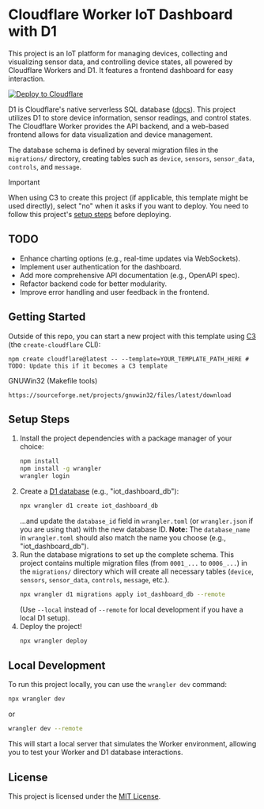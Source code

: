 # Cloudflare Worker IoT Dashboard with D1

This project is an IoT platform for managing devices, collecting and visualizing sensor data, and controlling device states, all powered by Cloudflare Workers and D1. It features a frontend dashboard for easy interaction.

[![Deploy to Cloudflare](https://deploy.workers.cloudflare.com/button)](https://deploy.workers.cloudflare.com/?url=https://github.com/cloudflare/templates/tree/main/d1-template) <!-- TODO: Update this deploy button URL if the template location changes -->

<!-- ![Worker + D1 Template Preview](https://imagedelivery.net/wSMYJvS3Xw-n339CbDyDIA/cb7cb0a9-6102-4822-633c-b76b7bb25900/public) -->
<!-- TODO: Add a new preview image relevant to the IoT dashboard -->

<!-- dash-content-start -->

D1 is Cloudflare's native serverless SQL database ([docs](https://developers.cloudflare.com/d1/)). This project utilizes D1 to store device information, sensor readings, and control states. The Cloudflare Worker provides the API backend, and a web-based frontend allows for data visualization and device management.

The database schema is defined by several migration files in the `migrations/` directory, creating tables such as `device`, `sensors`, `sensor_data`, `controls`, and `message`.

> [!IMPORTANT]
> When using C3 to create this project (if applicable, this template might be used directly), select "no" when it asks if you want to deploy. You need to follow this project's [setup steps](#setup-steps) before deploying.

<!-- dash-content-end -->

## TODO

*   Enhance charting options (e.g., real-time updates via WebSockets).
*   Implement user authentication for the dashboard.
*   Add more comprehensive API documentation (e.g., OpenAPI spec).
*   Refactor backend code for better modularity.
*   Improve error handling and user feedback in the frontend.

## Getting Started

Outside of this repo, you can start a new project with this template using [C3](https://developers.cloudflare.com/pages/get-started/c3/) (the `create-cloudflare` CLI):

```
npm create cloudflare@latest -- --template=YOUR_TEMPLATE_PATH_HERE # TODO: Update this if it becomes a C3 template
```
GNUWin32 (Makefile tools)
``` 
https://sourceforge.net/projects/gnuwin32/files/latest/download
```

<!-- A live public deployment of this template is available at [https://d1-template.templates.workers.dev](https://d1-template.templates.workers.dev) -->
<!-- TODO: Update with the new deployment URL once available -->

## Setup Steps

1. Install the project dependencies with a package manager of your choice:
   ```bash
   npm install
   npm install -g wrangler
   wrangler login
   ```
2. Create a [D1 database](https://developers.cloudflare.com/d1/get-started/) (e.g., "iot_dashboard_db"):
   ```bash
   npx wrangler d1 create iot_dashboard_db
   ```
   ...and update the `database_id` field in `wrangler.toml` (or `wrangler.json` if you are using that) with the new database ID.
   **Note:** The `database_name` in `wrangler.toml` should also match the name you choose (e.g., "iot_dashboard_db").
3. Run the database migrations to set up the complete schema. This project contains multiple migration files (from `0001_...` to `0006_...`) in the `migrations/` directory which will create all necessary tables (`device`, `sensors`, `sensor_data`, `controls`, `message`, etc.).
   ```bash
   npx wrangler d1 migrations apply iot_dashboard_db --remote
   ```
   (Use `--local` instead of `--remote` for local development if you have a local D1 setup).
4. Deploy the project!
   ```bash
   npx wrangler deploy
   ```
## Local Development
To run this project locally, you can use the `wrangler dev` command:

```bash
npx wrangler dev
```
or
```bash
wrangler dev --remote
```
This will start a local server that simulates the Worker environment, allowing you to test your Worker and D1 database interactions.
## License
This project is licensed under the [MIT License](lICENSE).